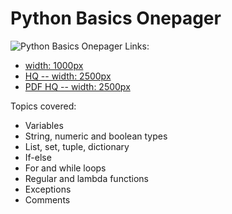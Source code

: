# Python Basics Onepager

![Python Basics Onepager](https://github.com/IvanReznikov/DataVerse/raw/master/Onepagers/images/python_onepager_122_lq.png?raw=true)
Links:
- [width: 1000px](https://drive.google.com/file/d/1K5fyzopUj-M6m2GkibrcxEtwJEMkGO9a/view?usp=sharing)
- [HQ -- width: 2500px](https://drive.google.com/file/d/1LIw9DveFkAyJvEz-ZYwzTujriCpnk5TT/view?usp=sharing)
- [PDF HQ -- width: 2500px](https://drive.google.com/file/d/16zwEojb4GauVJG88CoGfPaVp5IS3BKR3/view?usp=sharing)

Topics covered:
- Variables
- String, numeric and boolean types
- List, set, tuple, dictionary
- If-else
- For and while loops
- Regular and lambda functions
- Exceptions
- Comments
